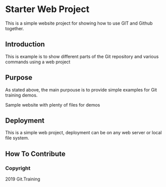 # Starter Web Project

This is a simple website project for showing how to use GIT and Github together.

## Introduction

This is example is to show different parts of the Git repository and various commands using a web project

## Purpose

As stated above, the main purpouse is to provide simple examples for Git training demos. 

Sample website with plenty of files for demos

## Deployment

This is a simple web project, deployment can be on any web server or local file system.

## How To Contribute

### Copyright

2019 Git.Training